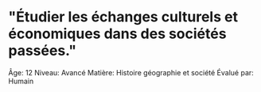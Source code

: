 # "Étudier les échanges culturels et économiques dans des sociétés passées."

Âge: 12
Niveau: Avancé
Matière: Histoire géographie et société
Évalué par: Humain